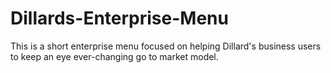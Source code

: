 # Dillards-Enterprise-Menu
This is a short enterprise menu focused on helping Dillard's business users to keep an eye ever-changing go to market model.
